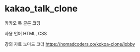 # kakao_talk_clone

카카오 톡 클론 코딩

사용 언어
HTML, CSS

강의 자료
노마드 코더
https://nomadcoders.co/kokoa-clone/lobby
